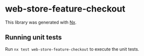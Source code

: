 # web-store-feature-checkout

This library was generated with [Nx](https://nx.dev).

## Running unit tests

Run `nx test web-store-feature-checkout` to execute the unit tests.

